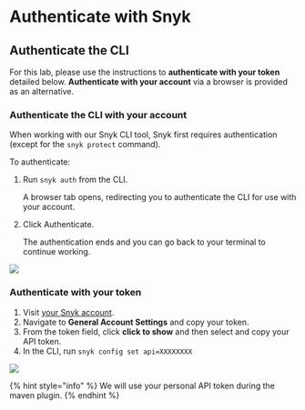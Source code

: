 # Authenticate with Snyk

## Authenticate the CLI

For this lab, please use the instructions to **authenticate with your token** detailed below. **Authenticate with your account** via a browser is provided as an alternative.

### Authenticate the CLI with your account

When working with our Snyk CLI tool, Snyk first requires authentication \(except for the `snyk protect` command\).

To authenticate:

1. Run `snyk auth` from the CLI.

   A browser tab opens, redirecting you to authenticate the CLI for use with your account.

2. Click Authenticate.

   The authentication ends and you can go back to your terminal to continue working.

![](https://github.com/snyk/user-docs/tree/0874305e3aea1ea3c57b0398879776ac062b3479/.gitbook/assets/auth_image_1.gif)

### Authenticate with your token

1. Visit [your Snyk account](https://app.snyk.io/account).
2. Navigate to **General Account Settings** and copy your token.
3. From the token field, click **click to show** and then select and copy your API token.
4. In the CLI, run `snyk config set api=XXXXXXXX`

![](https://github.com/snyk/user-docs/tree/0874305e3aea1ea3c57b0398879776ac062b3479/.gitbook/assets/auth_image_2.png)

{% hint style="info" %}
We will use your personal API token during the maven plugin.
{% endhint %}

